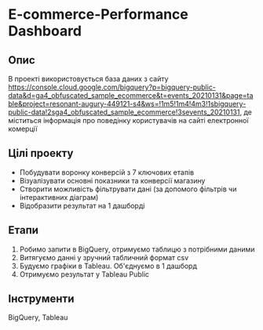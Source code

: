 # E-commerce-Performance Dashboard

## Опис
В проекті використовується база даних з сайту https://console.cloud.google.com/bigquery?p=bigquery-public-data&d=ga4_obfuscated_sample_ecommerce&t=events_20210131&page=table&project=resonant-augury-449121-s4&ws=!1m5!1m4!4m3!1sbigquery-public-data!2sga4_obfuscated_sample_ecommerce!3sevents_20210131, де міститься інформація про поведінку користувачів на сайті електронної комерції

## Цілі проекту
- Побудувати воронку конверсій з 7 ключових етапів
- Візуалізувати основні показники та конверсії магазину
- Створити можливість фільтрувати дані (за допомого фільтрів чи інтерактивних діаграм)
- Відобразити результат на 1 дашборді

## Етапи
1. Робимо запити в BigQuery, отримуємо таблицю з потрібними даними
2. Витягуємо данні у зручний табличний формат csv
3. Будуємо графіки в Tableau. Об'єднуємо в 1 дашборд
4. Отримуємо результат у Tableau Public

## Інструменти
BigQuery, Tableau



